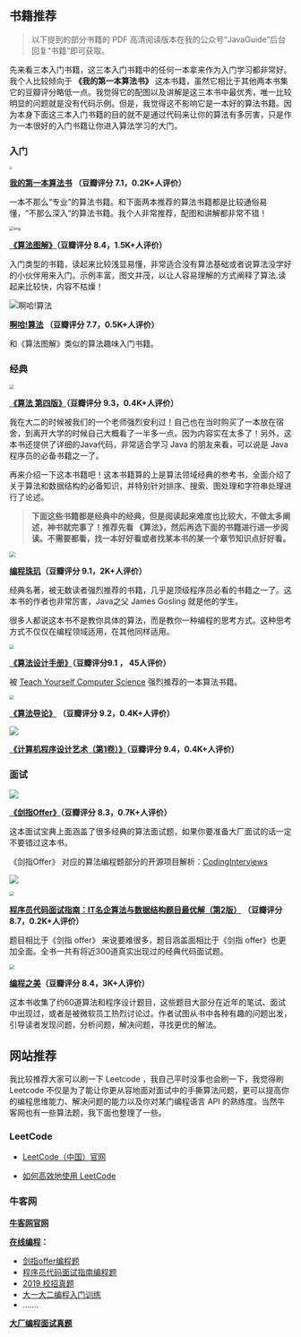 

## 书籍推荐

>  以下提到的部分书籍的 PDF 高清阅读版本在我的公众号“JavaGuide”后台回复“书籍”即可获取。

先来看三本入门书籍，这三本入门书籍中的任何一本拿来作为入门学习都非常好。我个人比较倾向于 **《我的第一本算法书》** 这本书籍，虽然它相比于其他两本书集它的豆瓣评分略低一点。我觉得它的配图以及讲解是这三本书中最优秀，唯一比较明显的问题就是没有代码示例。但是，我觉得这不影响它是一本好的算法书籍。因为本身下面这三本入门书籍的目的就不是通过代码来让你的算法有多厉害，只是作为一本很好的入门书籍让你进入算法学习的大门。

### 入门

<img src="https://imgkr.cn-bj.ufileos.com/bcf73ee2-ca03-4985-b620-ebe36cc3e791.jpg" style="zoom:33%;" />

**[我的第一本算法书](https://book.douban.com/subject/30357170/) （豆瓣评分 7.1，0.2K+人评价）**

一本不那么“专业”的算法书籍。和下面两本推荐的算法书籍都是比较通俗易懂，“不那么深入”的算法书籍。我个人非常推荐，配图和讲解都非常不错！

<img src="https://my-blog-to-use.oss-cn-beijing.aliyuncs.com/2019-11/q2790p435q88491n967nqo15077ss401.jpg" alt="img" style="zoom:50%;" />

**[《算法图解》](https://book.douban.com/subject/26979890/)（豆瓣评分 8.4，1.5K+人评价）**

入门类型的书籍，读起来比较浅显易懂，非常适合没有算法基础或者说算法没学好的小伙伴用来入门。示例丰富，图文并茂，以让人容易理解的方式阐释了算法.读起来比较快，内容不枯燥！

![啊哈!算法](https://my-blog-to-use.oss-cn-beijing.aliyuncs.com/2019-11/592bf169N864816a5.jpg)

**[啊哈!算法](https://book.douban.com/subject/25894685/) （豆瓣评分 7.7，0.5K+人评价）**

和《算法图解》类似的算法趣味入门书籍。

### 经典

<img src="https://imgkr.cn-bj.ufileos.com/b5a5a9b0-db43-4c04-9fd7-5fd6998a2491.jpg" style="zoom:50%;" />

**[《算法 第四版》](https://book.douban.com/subject/10432347/)（豆瓣评分 9.3，0.4K+人评价）**

我在大二的时候被我们的一个老师强烈安利过！自己也在当时购买了一本放在宿舍，到离开大学的时候自己大概看了一半多一点。因为内容实在太多了！另外，这本书还提供了详细的Java代码，非常适合学习 Java 的朋友来看，可以说是 Java 程序员的必备书籍之一了。

再来介绍一下这本书籍吧！这本书籍算的上是算法领域经典的参考书，全面介绍了关于算法和数据结构的必备知识，并特别针对排序、搜索、图处理和字符串处理进行了论述。

> **下面这些书籍都是经典中的经典，但是阅读起来难度也比较大，不做太多阐述，神书就完事了！推荐先看 《算法》，然后再选下面的书籍进行进一步阅读。不需要都看，找一本好好看或者找某本书的某一个章节知识点好好看。** 

<img src="https://imgkr.cn-bj.ufileos.com/08dcc4fa-5b79-4761-848e-50f47bc31cd0.jpg" style="zoom:67%;" />

**[编程珠玑](https://book.douban.com/subject/3227098/)（豆瓣评分 9.1，2K+人评价）**

经典名著，被无数读者强烈推荐的书籍，几乎是顶级程序员必看的书籍之一了。这本书的作者也非常厉害，Java之父 James Gosling 就是他的学生。

很多人都说这本书不是教你具体的算法，而是教你一种编程的思考方式。这种思考方式不仅仅在编程领域适用，在其他同样适用。



<img src="https://imgkr.cn-bj.ufileos.com/2734e31f-433b-456c-98e2-39652ac97c86.png" style="zoom:50%;" />

**[《算法设计手册》](https://book.douban.com/subject/4048566/)（豆瓣评分9.1 ， 45人评价）**

被 [Teach Yourself Computer Science](https://teachyourselfcs.com/) 强烈推荐的一本算法书籍。

<img src="https://imgkr.cn-bj.ufileos.com/1981a809-3828-4cfb-af0c-b636dd5c53bf.jpg" style="zoom:48%;" />

**[《算法导论》](https://book.douban.com/subject/20432061/) （豆瓣评分 9.2，0.4K+人评价）**

![](https://imgkr.cn-bj.ufileos.com/a9f4281f-2d24-47f7-930e-9d050223894a.jpg)

**[《计算机程序设计艺术（第1卷）》](https://book.douban.com/subject/1130500/)（豆瓣评分 9.4，0.4K+人评价）** 

### 面试

![](https://imgkr.cn-bj.ufileos.com/ed6b05c6-9a02-4d56-846b-6eb9cdd9285e.png)

**[《剑指Offer》](https://book.douban.com/subject/6966465/)（豆瓣评分 8.3，0.7K+人评价）**

这本面试宝典上面涵盖了很多经典的算法面试题，如果你要准备大厂面试的话一定不要错过这本书。

《剑指Offer》 对应的算法编程题部分的开源项目解析：[CodingInterviews](https://github.com/gatieme/CodingInterviews)

![](https://imgkr.cn-bj.ufileos.com/5ad3afa8-801f-4649-88c5-8bc480ad5196.png)



<img src="https://imgkr.cn-bj.ufileos.com/bee9a056-a6ba-4387-bd9b-c9a35a178dcf.jpg" style="zoom:50%;" />

**[程序员代码面试指南：IT名企算法与数据结构题目最优解（第2版）](https://book.douban.com/subject/30422021/) （豆瓣评分 8.7，0.2K+人评价）**

题目相比于《剑指 offer》 来说要难很多，题目涵盖面相比于《剑指 offer》也更加全面。全书一共有将近300道真实出现过的经典代码面试题。



<img src="https://imgkr.cn-bj.ufileos.com/cea5161f-cd7b-48c7-a9b0-55674f7dadcc.jpg" style="zoom:55%;" />



**[编程之美](https://book.douban.com/subject/3004255/)（豆瓣评分 8.4，3K+人评价）**

这本书收集了约60道算法和程序设计题目，这些题目大部分在近年的笔试、面试中出现过，或者是被微软员工热烈讨论过。作者试图从书中各种有趣的问题出发，引导读者发现问题，分析问题，解决问题，寻找更优的解法。

## 网站推荐

我比较推荐大家可以刷一下 Leetcode ，我自己平时没事也会刷一下，我觉得刷 Leetcode 不仅是为了能让你更从容地面对面试中的手撕算法问题，更可以提高你的编程思维能力、解决问题的能力以及你对某门编程语言 API 的熟练度。当然牛客网也有一些算法题，我下面也整理了一些。

### LeetCode                   

- [LeetCode（中国）官网](https://leetcode-cn.com/)

- [如何高效地使用 LeetCode](https://leetcode-cn.com/articles/%E5%A6%82%E4%BD%95%E9%AB%98%E6%95%88%E5%9C%B0%E4%BD%BF%E7%94%A8-leetcode/)


### 牛客网

**[牛客网官网](https://www.nowcoder.com)**

**[在线编程](https://www.nowcoder.com/activity/oj)：**

- [剑指offer编程题](https://www.nowcoder.com/ta/coding-interviews)
- [程序员代码面试指南编程题](https://www.nowcoder.com/ta/programmer-code-interview-guide)
- [2019 校招真题](https://www.nowcoder.com/ta/2019test)
- [大一大二编程入门训练](https://www.nowcoder.com/ta/beginner-programmers)
- .......

**[大厂编程面试真题](https://www.nowcoder.com/contestRoom?filter=0&orderByHotValue=3&target=content&categories=-1&mutiTagIds=2491&page=1)**





















